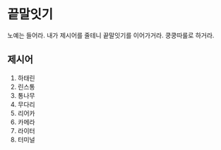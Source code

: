 # 끝말잇기

노예는 들어라. 내가 제시어를 줄테니 끝말잇기를 이어가거라.
쿵쿵따룰로 하거라.

## 제시어

1. 하태린
2. 린스통
3. 통나무
4. 무다리
5. 리어카
6. 카메라
7. 라이터
8. 터미널
